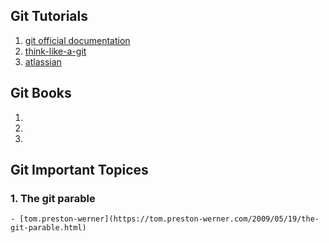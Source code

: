 ## Git Tutorials
1. [git official documentation](https://git-scm.com/doc)
2. [think-like-a-git](https://think-like-a-git.net/)
3. [atlassian](https://www.atlassian.com/git)

## Git Books
1. 
2. 
3. 

## Git Important Topices

### 1. The git parable
    - [tom.preston-werner](https://tom.preston-werner.com/2009/05/19/the-git-parable.html)
